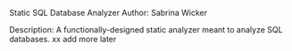 Static SQL Database Analyzer
Author: Sabrina Wicker

Description:
A functionally-designed static analyzer meant to analyze SQL databases.
xx add more later
